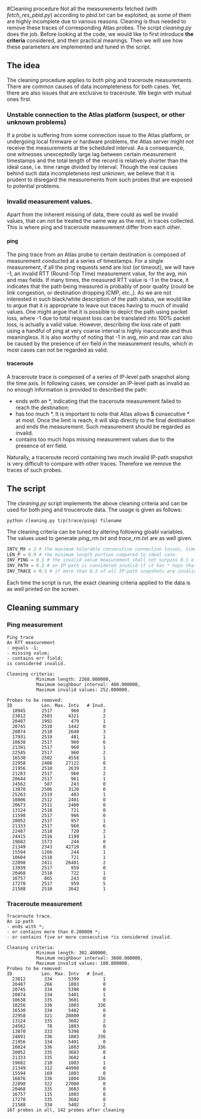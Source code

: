 #Cleaning procedure
Not all the measurements fetched (with *fetch_res_pbid.py*) according to *pbid.txt*
can be exploited, as some of them are highly incomplete due to various reasons.
Cleaning is thus needed to remove these traces of corresponding Atlas probes.
The script *cleaning.py* does the job.
Before looking at the code, we would like to first introduce **the criteria** considered,
and their practical meanings.
Then we will see how these parameters are implemented and tuned in the script.

## The idea
The cleaning procedure applies to both ping and traceroute measurements.
There are common causes of data incompleteness for both cases.
Yet, there are also issues that are exclusive to traceroute.
We begin with mutual ones first.

### Unstable connection to the Atlas platform (suspect, or other unknown problems)
If a probe is suffering from some connection issue to the Atlas platform,
or undergoing local firmware or hardware problems, the Atlas server might not
receive the measurements at the scheduled interval.
As a consequence, one witnesses unexceptedly large lag between certain measurement
timestamps and the total length of the record is relatively shorter than the ideal
case, i.e. time range divided by interval.
Though the real causes behind such data incompleteness rest unknown, we believe
that it is prudent to disregard the measurements from such probes that are exposed to
potential problems.

### Invalid measurement values.
Apart from the inherent missing of data, there could as well be invalid values,
that can not be treated the same way as the rest, in traces collected.
This is where ping and traceroute measurement differ from each other.
#### ping
The ping trace from an Atlas probe to certain destination is composed of measurement
conducted at a series of timestamps.
For a single measurement, if all the ping requests send are lost (or timeout),
we will have -1, an invalid RTT (Round-Trip Time) measurement value, for the avg, min and max fields.
If many times, the measured RTT value is -1 in the trace, it indicates that the path being measured is
probably of poor quality (could be link congestion, or destination dropping ICMP, etc.,).
As we are not interested in such black/white description of the path status,
we would like to argue that it is appropriate to leave out traces having to much
of invalid values.
One might argue that it is possible to depict the path using packet loss, where -1
due to total request loss can be translated into 100% packet loss, is actually a valid value.
However, describing the loss rate of path using a handful of ping at very coarse interval is highly
inaccurate and thus meaningless.
It is also worthy of noting that -1 in avg, min and max can also be caused by the
presence of err field in the measurement results, which in most cases can not be regarded as valid.
#### traceroute
A traceroute trace is composed of a series of IP-level path snapshot along the time axis.
In following cases, we consider an IP-level path as invalid as no enough information is provided to described the path:
- ends with an \*, indicating that the traceroute measurement failed to reach the destination;
- has too much \*. It is important to note that Atlas allows **5** consecutive \* at most.
Once the limit is reach, it will skip directly to the final destination and ends the measurement.
Such measurement should be regarded as invalid.
- contains too much hops missing measurement values due to the presence of err field.

Naturally, a traceroute record containing two much invalid IP-path snapshot is very difficult to compare with other traces.
Therefore we remove the traces of such probes.

## The script
The *cleaning.py* script implements the above cleaning criteria and can be used for both ping and trouceroute data. The usage is given as follows:
```
python cleaning.py t/p(trace/ping) filename
```
The cleaning criteria can be tuned by altering following gloabl variables.
The values used to generate *ping_rm.txt* and *trace_rm.txt* are as well given.
```python
INTV_MX = 2 # the maximum tolerable consecutive connection losses, times by interval.
LEN_P = 0.9 # the minimum length portion compared to ideal case.
INV_PING = 0.1 # the invalid value measurement shall not surpass 0.1 of ideal length.
INV_PATH = 0.2 # an IP-path is considered invalid if it has * hops that surpass 0.2 of path's total length.
INV_TRACE = 0.3 # if more than 0.3 of all IP-path snapshots are invalid, the entire trace is regarded as un-exploitable.
```
Each time the script is run, the exact cleaning criteria applied to the data is as well printed on the screen.
## Cleaning summary
### Ping measurement
```
Ping trace
An RTT measurement
- equals -1;
- missing value;
- contains err field;
is considered invalid.

Cleaning criteria:
           Minimum length: 2268.000000,
           Maximum neighbour interval: 480.000000,
           Maximum invalid values: 252.000000.

Probes to be removed:
ID           Len. Max. Intv   # Invd.
  18945      2517       960         3
  23812      2503      4321         2
  20487      1992       479         1
  20745      2510      1442         0
  20874      2510      2640         3
  17931      2519       481         1
  10638      2517       960         6
  21391      2517       960         1
  22545      2517       960         2
  16530      2502      4558         1
  22958      2408     27122         0
  21956      2510      2639         3
  21283      2517       960         2
  20644      2517       961         1
  24562       587       243         0
  13870      2506      3120         0
  25263      2519       483         1
  10806      2512      2401         0
  20673      2511      2400         0
  13124      2518       721         0
  11598      2517       966         0
  20052      2517       957         1
  21333      2517       960         6
  22487      2518       720         2
  24415      2516      1199         1
  19682      1573       244         0
  21349      2343     42719         0
  15594      1266       244         1
  10604      2518       721         1
  22898      2411     26401         2
  13939      2517       959         0
  20468      2518       722         1
  16757       865       243         0
  17270      2517       959         5
  21588      2510      2642         1
```

### Traceroute measurement
```
Traceroute trace.
An ip-path
- ends with *;
- or contains more than 0.200000 *;
- or contains five or more consecutive *is considered invalid.

Cleaning criteria:
           Minimum length: 302.400000,
           Maximum neighbour interval: 3600.000000,
           Maximum invalid values: 100.800000.
Probes to be removed:
ID           Len. Max. Intv   # Invd.
  23812       334      5399         1
  20487       266      1803         0
  20745       334      5398         0
  20874       334      5401         1
  10638       335      3601         0
  10256       336      1803       336
  16530       334      5402         0
  22958       321     28800         0
  13124       335      3602         2
  24562        78      1803         0
  13870       333      5398         0
  24891       336      1803       336
  21956       334      5401         0
  10824       336      1803       336
  20052       335      3603         0
  21333       335      3602         4
  19682       210      1803         1
  21349       312     44998         0
  15594       169      1803         0
  16876       336      1804       336
  22898       322     27000         0
  20468       335      3603         0
  16757       115      1803         0
  17270       335      3602         0
  21588       334      5402         2
167 probes in all, 142 probes after cleaning
```
